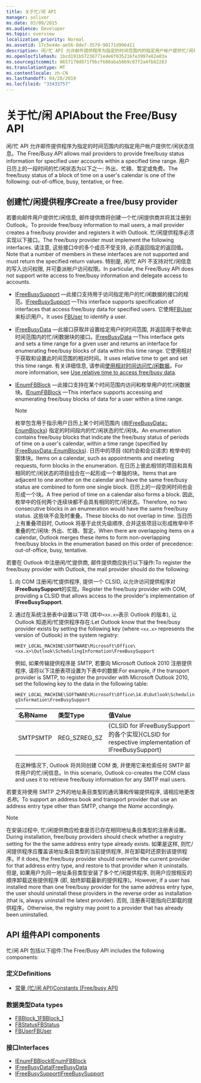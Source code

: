 ```yaml
---
title: 关于忙/闲 API
manager: soliver
ms.date: 03/09/2015
ms.audience: Developer
ms.topic: overview
localization_priority: Normal
ms.assetid: 17c5e44e-ae56-8de7-3579-90171d996411
description: 闲/忙 API 允许邮件提供程序为指定的时间范围内的指定用户帐户提供忙/闲状态信息。
ms.openlocfilehash: 1bcd191b57238771ede6f035216fe3997e82e03a
ms.sourcegitcommit: 8657170d071f9bcf680aba50b9c07f2a4fb82283
ms.translationtype: MT
ms.contentlocale: zh-CN
ms.lasthandoff: 04/28/2019
ms.locfileid: "33433757"
---
```

# <a name="about-the-freebusy-api"></a><span data-ttu-id="27f1a-103">关于忙/闲 API</span><span class="sxs-lookup"><span data-stu-id="27f1a-103">About the Free/Busy API</span></span>

<span data-ttu-id="27f1a-104">闲/忙 API 允许邮件提供程序为指定的时间范围内的指定用户帐户提供忙/闲状态信息。</span><span class="sxs-lookup"><span data-stu-id="27f1a-104">The Free/Busy API allows mail providers to provide free/busy status information for specified user accounts within a specified time range.</span></span> <span data-ttu-id="27f1a-105">用户日历上的一段时间的忙/闲状态为以下之一: 外出、忙碌、暂定或免费。</span><span class="sxs-lookup"><span data-stu-id="27f1a-105">The free/busy status of a block of time on a user's calendar is one of the following: out-of-office, busy, tentative, or free.</span></span>
  
## <a name="create-a-freebusy-provider"></a><span data-ttu-id="27f1a-106">创建忙/闲提供程序</span><span class="sxs-lookup"><span data-stu-id="27f1a-106">Create a free/busy provider</span></span>

<span data-ttu-id="27f1a-107">若要向邮件用户提供忙/闲信息, 邮件提供商将创建一个忙/闲提供商并将其注册到 Outlook。</span><span class="sxs-lookup"><span data-stu-id="27f1a-107">To provide free/busy information to mail users, a mail provider creates a free/busy provider and registers it with Outlook.</span></span> <span data-ttu-id="27f1a-108">忙/闲提供程序必须实现以下接口。</span><span class="sxs-lookup"><span data-stu-id="27f1a-108">The free/busy provider must implement the following interfaces.</span></span> <span data-ttu-id="27f1a-109">请注意, 这些接口中的多个成员不受支持, 必须返回指定的返回值。</span><span class="sxs-lookup"><span data-stu-id="27f1a-109">Note that a number of members in these interfaces are not supported and must return the specified return values.</span></span> <span data-ttu-id="27f1a-110">特别是, 闲/忙 API 不支持对忙/闲信息的写入访问权限, 并可委派帐户访问权限。</span><span class="sxs-lookup"><span data-stu-id="27f1a-110">In particular, the Free/Busy API does not support write access to free/busy information and delegate access to accounts.</span></span>
  
- <span data-ttu-id="27f1a-111">[IFreeBusySupport](ifreebusysupport.md) —此接口支持用于访问指定用户的忙/闲数据的接口的规范。</span><span class="sxs-lookup"><span data-stu-id="27f1a-111">[IFreeBusySupport](ifreebusysupport.md) —This interface supports specification of interfaces that access free/busy data for specified users.</span></span> <span data-ttu-id="27f1a-112">它使用[FBUser](fbuser.md)来标识用户。</span><span class="sxs-lookup"><span data-stu-id="27f1a-112">It uses [FBUser](fbuser.md) to identify a user.</span></span> 
    
- <span data-ttu-id="27f1a-113">[IFreeBusyData](ifreebusydata.md) —此接口获取并设置给定用户的时间范围, 并返回用于枚举此时间范围内的忙/闲数据块的接口。</span><span class="sxs-lookup"><span data-stu-id="27f1a-113">[IFreeBusyData](ifreebusydata.md) —This interface gets and sets a time range for a given user and returns an interface for enumerating free/busy blocks of data within this time range.</span></span> <span data-ttu-id="27f1a-114">它使用相对于获取和设置此时间范围的相对时间。</span><span class="sxs-lookup"><span data-stu-id="27f1a-114">It uses relative time to get and set this time range.</span></span> <span data-ttu-id="27f1a-115">有关详细信息, 请参阅[使用相对时间访问忙/闲数据](how-to-use-relative-time-to-access-free-busy-data.md)。</span><span class="sxs-lookup"><span data-stu-id="27f1a-115">For more information, see [Use relative time to access free/busy data](how-to-use-relative-time-to-access-free-busy-data.md).</span></span>
    
- <span data-ttu-id="27f1a-116">[IEnumFBBlock](ienumfbblock.md) —此接口支持在某个时间范围内访问和枚举用户的忙/闲数据块。</span><span class="sxs-lookup"><span data-stu-id="27f1a-116">[IEnumFBBlock](ienumfbblock.md) —This interface supports accessing and enumerating free/busy blocks of data for a user within a time range.</span></span> 
    
   > [!NOTE]
   > <span data-ttu-id="27f1a-117">枚举包含用于指示用户日历上某个时间范围内 (由[IFreeBusyData:: EnumBlocks](ifreebusydata-enumblocks.md)) 指定的时间段内的忙/闲状态的忙/闲块。</span><span class="sxs-lookup"><span data-stu-id="27f1a-117">An enumeration contains free/busy blocks that indicate the free/busy status of periods of time on a user's calendar, within a time range (specified by [IFreeBusyData::EnumBlocks](ifreebusydata-enumblocks.md)).</span></span> <span data-ttu-id="27f1a-118">日历中的项目 (如约会和会议请求) 枚举中的窗体块。</span><span class="sxs-lookup"><span data-stu-id="27f1a-118">Items on a calendar, such as appointments and meeting requests, form blocks in the enumeration.</span></span> <span data-ttu-id="27f1a-119">在日历上彼此相邻的项目和具有相同的忙/闲状态的项目组合在一起形成一个单独的块。</span><span class="sxs-lookup"><span data-stu-id="27f1a-119">Items that are adjacent to one another on the calendar and have the same free/busy status are combined to form one single block.</span></span> <span data-ttu-id="27f1a-120">日历上的一段空闲时间也会形成一个块。</span><span class="sxs-lookup"><span data-stu-id="27f1a-120">A free period of time on a calendar also forms a block.</span></span> <span data-ttu-id="27f1a-121">因此, 枚举中的任何两个连续块都不会具有相同的忙/闲状态。</span><span class="sxs-lookup"><span data-stu-id="27f1a-121">Therefore, no two consecutive blocks in an enumeration would have the same free/busy status.</span></span> <span data-ttu-id="27f1a-122">这些块不会及时重叠。</span><span class="sxs-lookup"><span data-stu-id="27f1a-122">These blocks do not overlap in time.</span></span> <span data-ttu-id="27f1a-123">当日历上有重叠项目时, Outlook 将基于此优先级顺序, 合并这些项目以形成枚举中不重叠的忙/闲块: 外出、忙碌、暂定。</span><span class="sxs-lookup"><span data-stu-id="27f1a-123">When there are overlapping items on a calendar, Outlook merges these items to form non-overlapping free/busy blocks in the enumeration based on this order of precedence: out-of-office, busy, tentative.</span></span> 
  
<span data-ttu-id="27f1a-124">若要在 Outlook 中注册闲/忙提供商, 邮件提供商应执行以下操作:</span><span class="sxs-lookup"><span data-stu-id="27f1a-124">To register the free/busy provider with Outlook, the mail provider should do the following:</span></span>
  
1. <span data-ttu-id="27f1a-125">向 COM 注册闲/忙提供程序, 提供一个 CLSID, 以允许访问提供程序对**IFreeBusySupport**的实现。</span><span class="sxs-lookup"><span data-stu-id="27f1a-125">Register the free/busy provider with COM, providing a CLSID that allows access to the provider's implementation of **IFreeBusySupport**.</span></span> 
    
2. <span data-ttu-id="27f1a-126">通过在系统注册表中设置以下项 (其中`<xx.x>`表示 Outlook 的版本), 让 Outlook 知道闲/忙提供程序存在:</span><span class="sxs-lookup"><span data-stu-id="27f1a-126">Let Outlook know that the free/busy provider exists by setting the following key (where `<xx.x>` represents the version of Outlook) in the system registry:</span></span> 
    
   `HKEY_LOCAL_MACHINE\SOFTWARE\Microsoft\Office\<xx.x>\Outlook\SchedulingInformation\FreeBusySupport`
    
   <span data-ttu-id="27f1a-127">例如, 如果传输提供程序是 SMTP, 若要向 Microsoft Outlook 2010 注册提供程序, 请将以下注册表项设置为下表中的数据:</span><span class="sxs-lookup"><span data-stu-id="27f1a-127">For example, if the transport provider is SMTP, to register the provider with Microsoft Outlook 2010, set the following key to the data in the following table:</span></span> 
    
   `HKEY_LOCAL_MACHINE\SOFTWARE\Microsoft\Office\14.0\Outlook\SchedulingInformation\FreeBusySupport`
    
   |<span data-ttu-id="27f1a-128">名称</span><span class="sxs-lookup"><span data-stu-id="27f1a-128">Name</span></span> |<span data-ttu-id="27f1a-129">类型</span><span class="sxs-lookup"><span data-stu-id="27f1a-129">Type</span></span> |<span data-ttu-id="27f1a-130">值</span><span class="sxs-lookup"><span data-stu-id="27f1a-130">Value</span></span> |
   |:-----|:-----|:-----|
   |<span data-ttu-id="27f1a-131">SMTP</span><span class="sxs-lookup"><span data-stu-id="27f1a-131">SMTP</span></span>  |<span data-ttu-id="27f1a-132">REG_SZ</span><span class="sxs-lookup"><span data-stu-id="27f1a-132">REG_SZ</span></span>  |<span data-ttu-id="27f1a-133">{CLSID for IFreeBusySupport 的各个实现}</span><span class="sxs-lookup"><span data-stu-id="27f1a-133">{CLSID for respective implementation of IFreeBusySupport}</span></span>  |
   
   <span data-ttu-id="27f1a-134">在这种情况下, Outlook 将共同创建 COM 类, 并使用它来检索任何 SMTP 邮件用户的忙/闲信息。</span><span class="sxs-lookup"><span data-stu-id="27f1a-134">In this scenario, Outlook co-creates the COM class and uses it to retrieve free/busy information for any SMTP mail users.</span></span>
    
<span data-ttu-id="27f1a-135">若要支持使用 SMTP 之外的地址条目类型的通讯簿和传输提供程序, 请相应地更改*名称*。</span><span class="sxs-lookup"><span data-stu-id="27f1a-135">To support an address book and transport provider that use an address entry type other than SMTP, change the  *Name* accordingly.</span></span> 
  
> [!NOTE]
> <span data-ttu-id="27f1a-136">在安装过程中, 忙/闲提供商应检查是否已存在相同地址条目类型的注册表设置。</span><span class="sxs-lookup"><span data-stu-id="27f1a-136">During installation, free/busy providers should check whether a registry setting for the the same address entry type already exists.</span></span> <span data-ttu-id="27f1a-137">如果是这样, 则忙/闲提供程序应覆盖该地址条目类型的当前提供程序, 并在卸载时还原到该提供程序。</span><span class="sxs-lookup"><span data-stu-id="27f1a-137">If it does, the free/busy provider should overwrite the current provider for that address entry type, and restore to that provider when it uninstalls.</span></span> <span data-ttu-id="27f1a-138">但是, 如果用户为同一地址条目类型安装了多个忙/闲提供程序, 则用户应按相反的顺序卸载这些提供程序 (即, 始终卸载最新的提供程序)。</span><span class="sxs-lookup"><span data-stu-id="27f1a-138">However, if a user has installed more than one free/busy provider for the same address entry type, the user should uninstall these providers in the reverse order as installation (that is, always uninstall the latest provider).</span></span> <span data-ttu-id="27f1a-139">否则, 注册表可能指向已卸载的提供程序。</span><span class="sxs-lookup"><span data-stu-id="27f1a-139">Otherwise, the registry may point to a provider that has already been uninstalled.</span></span> 
  
## <a name="api-components"></a><span data-ttu-id="27f1a-140">API 组件</span><span class="sxs-lookup"><span data-stu-id="27f1a-140">API components</span></span>

<span data-ttu-id="27f1a-141">忙/闲 API 包括以下组件:</span><span class="sxs-lookup"><span data-stu-id="27f1a-141">The Free/Busy API includes the following components:</span></span>
  
### <a name="definitions"></a><span data-ttu-id="27f1a-142">定义</span><span class="sxs-lookup"><span data-stu-id="27f1a-142">Definitions</span></span>

- [<span data-ttu-id="27f1a-143">常量 (忙/闲 API)</span><span class="sxs-lookup"><span data-stu-id="27f1a-143">Constants (Free/busy API)</span></span>](constants-free-busy-api.md)
    
### <a name="data-types"></a><span data-ttu-id="27f1a-144">数据类型</span><span class="sxs-lookup"><span data-stu-id="27f1a-144">Data types</span></span>

- [<span data-ttu-id="27f1a-145">FBBlock_1</span><span class="sxs-lookup"><span data-stu-id="27f1a-145">FBBlock_1</span></span>](fbblock_1.md)
- [<span data-ttu-id="27f1a-146">FBStatus</span><span class="sxs-lookup"><span data-stu-id="27f1a-146">FBStatus</span></span>](fbstatus.md)
- [<span data-ttu-id="27f1a-147">FBUser</span><span class="sxs-lookup"><span data-stu-id="27f1a-147">FBUser</span></span>](fbuser.md)
    
### <a name="interfaces"></a><span data-ttu-id="27f1a-148">接口</span><span class="sxs-lookup"><span data-stu-id="27f1a-148">Interfaces</span></span>

- [<span data-ttu-id="27f1a-149">IEnumFBBlock</span><span class="sxs-lookup"><span data-stu-id="27f1a-149">IEnumFBBlock</span></span>](ienumfbblock.md)
- [<span data-ttu-id="27f1a-150">IFreeBusyData</span><span class="sxs-lookup"><span data-stu-id="27f1a-150">IFreeBusyData</span></span>](ifreebusydata.md)
- [<span data-ttu-id="27f1a-151">IFreeBusySupport</span><span class="sxs-lookup"><span data-stu-id="27f1a-151">IFreeBusySupport</span></span>](ifreebusysupport.md)
    

